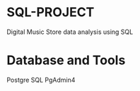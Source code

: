# SQL-PROJECT
Digital Music Store data analysis using SQL

# Database and Tools
Postgre SQL
PgAdmin4
